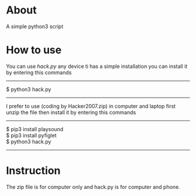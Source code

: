 # About 
A simple python3 script 
# How to use 
You can use *hack.py* any device ti has a simple installation you can install it by entering 
this commands
____
$ python3 hack.py 
____
I prefer to use (coding by Hacker2007.zip) in computer and laptop first unzip the file then install it by entering this commands 
______
$ pip3 install playsound <br>
$ pip3 install pyfiglet <br>
$ python3 hack.py
______
# Instruction
The zip file  is for computer only and hack.py is for computer and 
phone.
